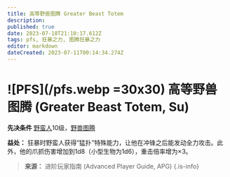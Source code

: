 ```yaml
---
title: 高等野兽图腾 Greater Beast Totem
description: 
published: true
date: 2023-07-18T21:10:17.612Z
tags: pfs, 狂暴之力, 图腾狂暴之力
editor: markdown
dateCreated: 2023-07-11T00:14:34.274Z
---
```


# ![PFS](/pfs.webp =30x30) 高等野兽图腾 (Greater Beast Totem, Su)

**先决条件** [野蛮人](/野蛮人)10级，[野兽图腾](/狂暴之力/野兽图腾)

**益处：** 狂暴时野蛮人获得“猛扑”特殊能力，让他在冲锋之后能发动全力攻击。此外，他的爪抓伤害增加到1d8（小型生物为1d6），重击倍率增为×3。

> **来源：** 进阶玩家指南 (Advanced Player Guide, APG)
{.is-info}
